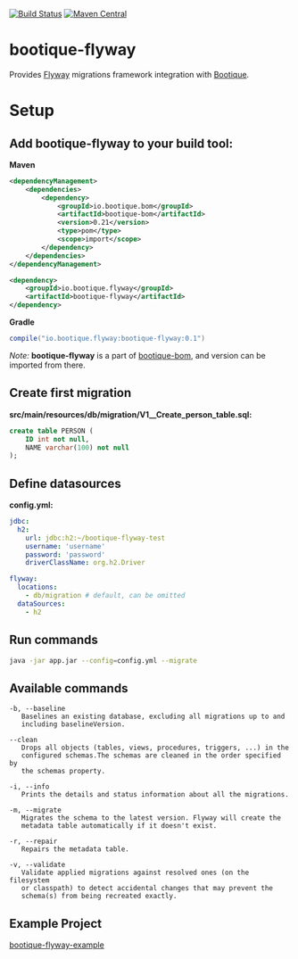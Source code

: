 [![Build Status](https://travis-ci.org/bootique/bootique-flyway.svg)](https://travis-ci.org/bootique/bootique-flyway)
[![Maven Central](https://maven-badges.herokuapp.com/maven-central/io.bootique.flyway/bootique-flyway/badge.svg)](https://maven-badges.herokuapp.com/maven-central/io.bootique.flyway/bootique-flyway/)

# bootique-flyway

Provides [Flyway](https://flywaydb.org/) migrations framework integration with [Bootique](http://bootique.io).

# Setup

## Add bootique-flyway to your build tool:

**Maven**
```xml
<dependencyManagement>
    <dependencies>
        <dependency>
            <groupId>io.bootique.bom</groupId>
            <artifactId>bootique-bom</artifactId>
            <version>0.21</version>
            <type>pom</type>
            <scope>import</scope>
        </dependency>
    </dependencies>
</dependencyManagement>

<dependency>
    <groupId>io.bootique.flyway</groupId>
    <artifactId>bootique-flyway</artifactId>
</dependency>
```

**Gradle**
```groovy
compile("io.bootique.flyway:bootique-flyway:0.1")
```

*Note:* **bootique-flyway** is a part of [bootique-bom](https://github.com/bootique/bootique-bom), and version can be 
imported from there.

## Create first migration

**src/main/resources/db/migration/V1__Create_person_table.sql:**
```sql
create table PERSON (
    ID int not null,
    NAME varchar(100) not null
);
```

## Define datasources

**config.yml:**
```yaml
jdbc:
  h2:
    url: jdbc:h2:~/bootique-flyway-test
    username: 'username'
    password: 'password'
    driverClassName: org.h2.Driver

flyway:
  locations:
    - db/migration # default, can be omitted
  dataSources:
    - h2
```

## Run commands

```bash
java -jar app.jar --config=config.yml --migrate
```

## Available commands

```
-b, --baseline
   Baselines an existing database, excluding all migrations up to and
   including baselineVersion.

--clean
   Drops all objects (tables, views, procedures, triggers, ...) in the
   configured schemas.The schemas are cleaned in the order specified by
   the schemas property.

-i, --info
   Prints the details and status information about all the migrations.

-m, --migrate
   Migrates the schema to the latest version. Flyway will create the
   metadata table automatically if it doesn't exist.

-r, --repair
   Repairs the metadata table.

-v, --validate
   Validate applied migrations against resolved ones (on the filesystem
   or classpath) to detect accidental changes that may prevent the
   schema(s) from being recreated exactly.
```

## Example Project

[bootique-flyway-example](https://github.com/bootique/bootique-flyway/tree/master/bootique-flyway-example)
